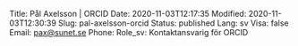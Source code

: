 Title: Pål Axelsson | ORCID
Date: 2020-11-03T12:17:35
Modified: 2020-11-03T12:30:39
Slug: pal-axelsson-orcid
Status: published
Lang: sv
Visa: false
Email: pax@sunet.se
Phone: 
Role_sv: Kontaktansvarig för ORCID
